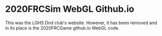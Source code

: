 # 2020FRCSim WebGL Github.io

This was the LGHS Dnd club's website. However, it has been removed and in its place is the 2020FRCGame github.io WebGL code.
